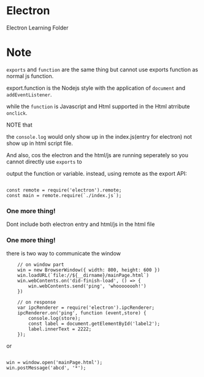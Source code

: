 # Electron
Electron Learning Folder

# Note

`exports` and `function` are the same thing but cannot use exports function as normal js function.

export.function is the Nodejs style with the application of `document` and `addEventListener`.

while the `function` is Javascript and Html supported in the Html atrribute `onclick`.

NOTE that

the `console.log` would only show up in the index.js(entry for electron) not show up in html script file.

And also, cos the electron and the html/js are running seperately so you cannot directly use `exports` to

output the function or variable. instead, using remote as the export API:

```

const remote = require('electron').remote;
const main = remote.require(`./index.js`);

```

### One more thing!

Dont include both electron entry and html/js in the html file

### One more thing!

there is two way to communicate the window 

```
	// on window part
	win = new BrowserWindow({ width: 800, height: 600 })
    win.loadURL(`file://${__dirname}/mainPage.html`)
    win.webContents.on('did-finish-load', () => {
        win.webContents.send('ping', 'whoooooooh!')
    })

	// on response 
	var ipcRenderer = require('electron').ipcRenderer;
	ipcRenderer.on('ping', function (event,store) {
	    console.log(store);
	    const label = document.getElementById('label2');
	    label.innerText = 2222;
	});

```
or

```

win = window.open('mainPage.html');
win.postMessage('abcd', '*');

```




